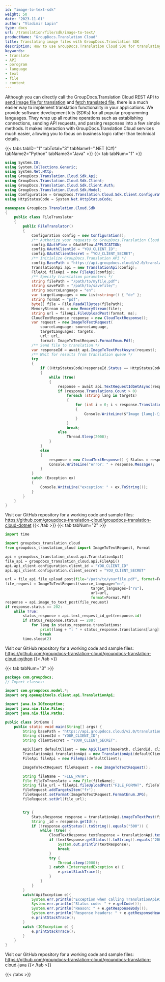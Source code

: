 ```yaml
---
id: "image-to-text-sdk"
weight: 50
date: "2023-11-01"
author: "Vladimir Lapin"
type: docs
url: /translation/file/sdk/image-to-text/
productName: "GroupDocs.Translation Cloud"
title: Translating image files with GroupDocs.Translation SDK
description: How to use GroupDocs.Translation Cloud SDK for translating image files.
keywords:
- translate
- API
- porogram
- language
- text
- file
- content
---
```


Although you can directly call the GroupDocs.Translation Cloud REST API to [send image file for translation](/translation/file/request/image-to-text/) and [fetch translated file](/translation/file/fetch/), there is a much easier way to implement translation functionality in your applications. We provide software development kits (SDKs) for all popular programming languages. They wrap up all routine operations such as establishing connections, sending API requests, and parsing responses into a few simple methods. It makes interaction with GroupDocs.Translation Cloud services much easier, allowing you to focus on business logic rather than technical details.

{{< tabs tabID="1" tabTotal="3" tabName1=".NET (C#)" tabName2="Python" tabName3="Java" >}}
{{< tab tabNum="1" >}}

```csharp
using System.IO;
using System.Collections.Generic;
using System.Net.Http;
using GroupDocs.Translation.Cloud.Sdk.Api;
using GroupDocs.Translation.Cloud.Sdk.Client;
using GroupDocs.Translation.Cloud.Sdk.Client.Auth;
using GroupDocs.Translation.Cloud.Sdk.Model;
using Configuration = GroupDocs.Translation.Cloud.Sdk.Client.Configuration;
using HttpStatusCode = System.Net.HttpStatusCode;

namespace GroupDocs.Translation.Cloud.Sdk
{
	public class FileTranslator
	{
		public FileTranslator()
		{
			Configuration config = new Configuration();
			/** Authorize your requests to GroupDocs.Translation Cloud */
			config.OAuthFlow = OAuthFlow.APPLICATION;
			config.OAuthClientId = "YOU_CLIENT_ID";
			config.OAuthClientSecret = "YOU_CLIENT_SECRET";
			/** Initialize GroupDocs.Translation API */
			config.BasePath = "https://api.groupdocs.cloud/v2.0/translation";
			TranslationApi api = new TranslationApi(config);
			FileApi fileApi = new FileApi(config);
			/** Specify translation parameters */
			string filePath = "/path/to/myfile.pdf";
			string savePath = "/path/to/savefile/";
			string sourceLanguage = "en";
			var targetLanguages = new List<string>() { "de" };
			string format = "pdf";
			byte[] file = File.ReadAllBytes(filePath);
			MemoryStream ms = new MemoryStream(file);
			string url = fileApi.FileUploadPost(format, ms);
			CloudTextResponse response = new CloudTextResponse();
			var request = new ImageToTextRequest(
				sourceLanguage: sourceLanguage,
				targetLanguages: targets,
				url: url,
				format: ImageToTextRequest.FormatEnum.Pdf);
			/** Send file to translation */
			var responseId = await api.ImageToTextPostAsync(request);			
			/** Wait for results from translation queue */
			try
			{
				if ((HttpStatusCode)responseId.Status == HttpStatusCode.Accepted)
				{
					while (true)
					{
						response = await api.TextRequestIdGetAsync(responseId.Id);
						if (response.Translations.Count > 0)
							foreach (string lang in targets)
							{
								for (int i = 0; i < response.Translations[lang].Count; i++)
								{
									Console.WriteLine($"Image {lang}-{i} translation: {response.Translations[lang][i]}");
								}
							}
							break;
						else
							Thread.Sleep(2000);
					}
				}
				else
				{
					response = new CloudTextResponse() { Status = responseId.Status, Message = responseId.Message };
					Console.WriteLine("error: " + response.Message);
				}
			}
			catch (Exception ex)
			{
				Console.WriteLine("exception: " + ex.ToString());
			}    
		}
	}
}
```
Visit our GitHub repository for a working code and sample files: https://github.com/groupdocs-translation-cloud/groupdocs-translation-cloud-dotnet
{{< /tab >}}
{{< tab tabNum="2" >}}

```python
import time

import groupdocs_translation_cloud
from groupdocs_translation_cloud import ImageToTextRequest, Format

api = groupdocs_translation_cloud.api.TranslationApi()
file_api = groupdocs_translation_cloud.api.FileApi()
api.api_client.configuration.client_id = "YOU_CLIENT_ID"
api.api_client.configuration.client_secret = "YOU_CLIENT_SECRET"

url = file_api.file_upload_post(file="/path/to/yourfile.pdf", format=Format.Pdf)
file_request = ImageToTextRequest(source_language="en", 
							           target_languages=["ru"], 
							           url=url, 
							           format=Format.Pdf)
response = api.image_to_text_post(file_request)
if response.status == 202:
	while True:
    	status_response = api.text_request_id_get(response.id)
        if status_response.status == 200:
        	for lang in status_response.translations:
          		print(lang + ": " + status_response.translations[lang][0])
                break
        time.sleep(2)
```

Visit our GitHub repository for a working code and sample files: https://github.com/groupdocs-translation-cloud/groupdocs-translation-cloud-python
{{< /tab >}}

{{< tab tabNum="3" >}}

```java
package com.groupdocs;
// Import classes:

import com.groupdocs.model.*;
import org.openapitools.client.api.TranslationApi;

import java.io.IOException;
import java.nio.file.Files;
import java.nio.file.Paths;

public class StrDemo {
    public static void main(String[] args) {
        String basePath = "https://api.groupdocs.cloud/v2.0/translation";
        String cliendId = "YOUR_CLIENT_ID";
        String clientSecret = "YOUR_CLIENT_SECRET";

        ApiClient defaultClient = new ApiClient(basePath, cliendId, clientSecret, null);
        TranslationApi translationApi = new TranslationApi(defaultClient);
        FileApi fileApi = new FileApi(defaultClient);

        ImageToTextRequest fileRequest = new ImageToTextRequest();

        String fileName = "FILE_PATH";
        File fileToTranslate = new File(fileName);
        String file_url = fileApi.fileUploadPost("FILE_FORMAT", fileToTranslate);        fileRequest.setSource("en");
        fileRequest.addTargetsItem("fr");
        fileRequest.setFormat(ImageToTextRequest.FormatEnum.JPG);
        fileRequest.setUrl(file_url);


        try {
            StatusResponse response = translationApi.imageToTextPost(fileRequest);
            String _id = response.getId();
            if (!response.getStatus().toString().equals("500")) {
                while (true) {
                    CloudTextResponse textResponse = translationApi.textRequestIdGet(_id);
                    if (textResponse.getStatus().toString().equals("200")){
                        System.out.println(textResponse);
                        break;
                    }
                    try {
                        Thread.sleep(2000);
                    } catch (InterruptedException e) {
                        e.printStackTrace();
                    }
                }
            }
        }
        catch(ApiException e){
            System.err.println("Exception when calling TranslationApi#imageToTextPost");
            System.err.println("Status code: " + e.getCode());
            System.err.println("Reason: " + e.getResponseBody());
            System.err.println("Response headers: " + e.getResponseHeaders());
            e.printStackTrace();
        }
        catch (IOException e) {
            e.printStackTrace();
        }
    }
}
```

Visit our GitHub repository for a working code and sample files: https://github.com/groupdocs-translation-cloud/groupdocs-translation-cloud-java
{{< /tab >}}

{{< /tabs >}}